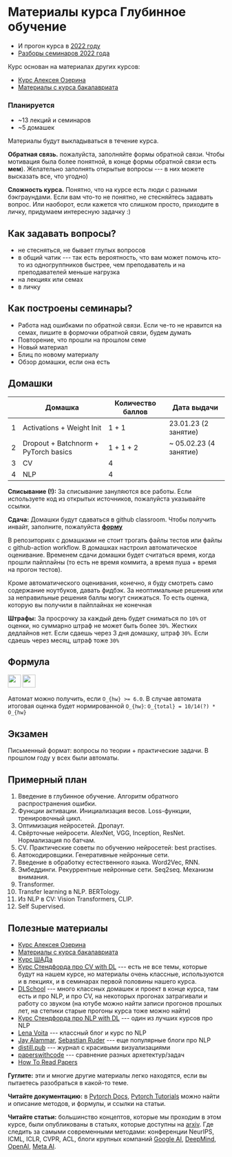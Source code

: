 # Материалы курса Глубинное обучение

* И прогон курса в [2022 году](https://github.com/fintech-dl-hse/course/tree/2022)
* [Разборы семинаров 2022 года](https://youtube.com/playlist?list=PLCNrwCOlxMPxUnJNtthxVdL3eYAj0Lp1Q)

Курс основан на материалах других курсов:
* [Курс Алексея Озерина]( https://github.com/m12sl/dl-hse-2021)
* [Материалы с курса бакалавриата](https://github.com/aosokin/dl_cshse_ami/tree/master/2021-fall/homeworks_small)

### Планируется

* ~13 лекций и семинаров
* ~5 домашек

Материалы будут выкладываться в течение курса.

**Обратная связь.** пожалуйста, заполняйте формы обратной связи. Чтобы мотивация была более понятной, в конце формы обратной связи есть **мем**). Желательно заполнять открытые вопросы --- в них можете высказать все, что угодно)

**Сложность курса.** Понятно, что на курсе есть люди с разными бэкграундами. Если вам что-то не понятно, не стесняйтесь задавать вопрос. Или наоборот, если кажется что слишком просто, приходите в личку, придумаем интересную задачку :)

## Как задавать вопросы?

* не стесняться, не бывает глупых вопросов
* в общий чатик --- так есть вероятность, что вам может помочь кто-то из одногруппников быстрее, чем преподаватель и на преподавателей меньше нагрузка
* на лекциях или семах
* в личку


## Как построены семинары?

* Работа над ошибками по обратной связи. Если че-то не нравится на семах, пишите в формочки обратной связи, будем думать
* Повторение, что прошли на прошлом семе
* Новый материал
* Блиц по новому материалу
* Обзор домашки, если она есть

## Домашки

|   | Домашка        | Количество баллов | Дата выдачи |
|---|----------------|-------------------|-------------------|
| 1 | Activations + Weight Init | 1 + 1  | 23.01.23 (2 занятие)         |
| 2 | Dropout + Batchnorm + PyTorch basics | 1 + 1 + 2 | ~ 05.02.23 (4 занятие)         |
| 3 | CV             | 4                 |                   |
| 4 | NLP            | 4                 |                   |



**Списывание (!):** За списывание зануляются все работы. Если используете код из открытых источников, пожалуйста указывайте ссылки.

**Сдача:** Домашки будут сдаваться в github classroom. Чтобы получить инвайт, заполните, пожалуйста [**форму**](https://docs.google.com/forms/d/e/1FAIpQLSd7kDmnWYppJm0r7nik7QuAEwsFG-dFSaKp_htkBewxLPMEfQ/viewform?usp=sf_link)

В репозиториях с домашками не стоит трогать файлы тестов или файлы с github-action workflow.
В домашках настроил автоматическое оценивание. Временем сдачи домашки будет считаться
время, когда прошли пайплайны (то есть не время коммита, а время пуша + время на прогон тестов).

Кроме автоматического оценивания, конечно, я буду смотреть само содержание ноутбуков, давать фидбэк.
За неоптимальные решения или за неправильные решения баллы могут снижаться.
То есть оценка, которую вы получили в пайплайнах не конечная

**Штрафы:** За просрочку за каждый день будет сниматься по `10%` от оценки, но суммарно штраф не может быть более `30%`. Жестких дедлайнов нет. Если сдаешь через 3 дня домашку, штраф `30%`. Если сдаешь через месяц, штраф тоже `30%`

## Формула

<img src="https://render.githubusercontent.com/render/math?math=O_%7Bhw%7D%20%3D%20%5Csum_i%20O_%7Bhw_i%7D" height=30>
<img src="https://render.githubusercontent.com/render/math?math=O_%7Btotal%7D%20%3D%200.7%20*%20O_%7Bhw%7D%20%2B%200.3%20*%20O_%7Bexam%7D" height=30>

Автомат можно получить, если `O_{hw} >= 6.0`. В случае автомата итоговая оценка будет нормированной `O_{hw}`: `O_{total} = 10/14(?) * O_{hw}`

## Экзамен

Письменный формат: вопросы по теории + практические задачи. В прошлом году у всех были автоматы.


## Примерный план

1. Введение в глубинное обучение. Алгоритм обратного распространения ошибки.
2. Функции активации. Инициализация весов. Loss-функции, тренировочный цикл.
3. Оптимизация нейросетей. Дропаут.
4. Свёрточные нейросети. AlexNet, VGG, Inception, ResNet. Нормализация по батчам.
5. CV. Практические советы по обучению нейросетей: best practises.
6. Автокодировщики. Генеративныe нейронные сети.
7. Введение в обработку естественного языка. Word2Vec, RNN.
8. Эмбеддинги. Рекуррентные нейронные сети. Seq2seq. Механизм внимания.
9. Transformer.
10. Transfer learning в NLP. BERTology.
11. Из NLP в CV: Vision Transformers, CLIP.
12. Self Supervised.

## Полезные материалы

* [Курс Алексея Озерина]( https://github.com/m12sl/dl-hse-2021)
* [Материалы с курса бакалавриата](https://github.com/aosokin/dl_cshse_ami/tree/master/2021-fall)
* [Курс ШАДа](https://github.com/yandexdataschool/Practical_DL)
* [Курс Стендфорда про CV with DL](https://cs231n.github.io/) --- есть не все темы, которые будут на нашем курсе, но материалы очень классные, используются и в лекциях, и в семинарах первой половины нашего курса.
* [DLSchool](https://www.dlschool.org/) --- много классных домашек и проект в конце курса, там есть и про NLP, и про CV, на некоторых прогонах затрагивали и работу со звуком (на ютубе можно найти записи прогонов прошлых лет, на степики старые прогоны курса тоже можно найти)
* [Курс Стендфорда про NLP with DL](http://web.stanford.edu/class/cs224n/) --- один из лучших курсов про NLP
* [Lena Voita](https://lena-voita.github.io) --- классный блог и курс по NLP
* [Jay Alammar](https://jalammar.github.io/), [Sebastian Ruder](https://ruder.io/) --- еще популярные блоги про NLP
* [distill.pub](https://distill.pub/) --- журнал с красивыми визуализациями
* [paperswithcode](https://paperswithcode.com/) --- сравнение разных архетектур/задач
* [How To Read Papers](https://web.stanford.edu/class/ee384m/Handouts/HowtoReadPaper.pdf)

**Гуглите:** эти и многие другие материалы легко находятся, если вы пытаетесь разобраться в какой-то теме.

**Читайте документацию:** в [Pytorch Docs](https://pytorch.org/docs/stable/index.html), [Pytorch Tutorials](https://pytorch.org/tutorials/) можно найти и описание методов, и формулы, и ссылки на статьи.

**Читайте статьи:** большинство концептов, которые мы проходим в этом курсе, были опубликованы в статьях, которые доступны на [arxiv](https://arxiv.org/). Где следить за самыми современными методами: конференции NeurIPS, ICML, ICLR, CVPR, ACL, блоги крупных компаний [Google AI](https://ai.googleblog.com/), [DeepMind](https://deepmind.com/blog), [OpenAI](https://openai.com/blog/), [Meta AI](https://ai.facebook.com/blog/).
